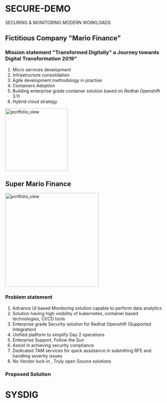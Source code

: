 # SECURE-DEMO
SECURING & MONITORING MODERN WORKLOADS 

## Fictitious Company "Mario Finance" 
### Mission statement "Transformed Digitally" a Journey towards Digital Transformation 2019"
1. Micro services development 
2. Infrastructure consolidation 
3. Agile development methodology in practise 
3. Containers Adoption
4. Building enterprise grade container solution based on Redhat Openshift 3.11
5. Hybrid cloud strategy

<img width="200" alt="portfolio_view" src="https://supermariorun.com/assets/img/hero/hero_chara_mario_pc.png">

## Super Mario Finance 
<img width="300" alt="portfolio_view" src="https://cf-images.us-east-1.prod.boltdns.net/v1/static/769341148/800cab56-77ef-477a-9fc3-5ce47c20346f/d8ad628e-c808-4459-a896-8de4ca56f34b/768x433/match/image.jpg">


### Problem statement
1. Advance UI based Monitoring solution capable to perform data analytics
2. Solution having high visibility of kubernetes, container based technologies, CI/CD tools 
2. Enterprise grade Security solution for Redhat Openshift (Supported Integration) 
3. Unified platform to simplify Day 2 operations 
4. Enterprise Support, Follow the Sun
5. Assist in achieving security compliance
6. Dedicated TAM services for quick assistance in submitting RFE and handling severity issues
7. No Vendor lock-in , Truly open Source solutions 


### Proposed Solution 

# SYSDIG
